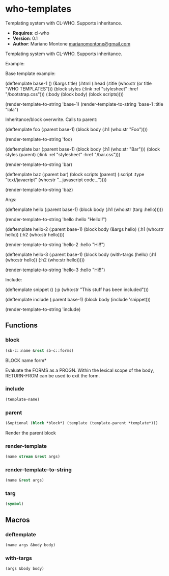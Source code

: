 # who-templates

Templating system with CL-WHO. Supports inheritance.

- **Requires**: cl-who
- **Version**: 0.1
- **Author**: Mariano Montone <marianomontone@gmail.com>


 Templating system with CL-WHO. Supports inheritance.

 Example:

 Base template example:

 (deftemplate base-1 ()
   (&args title)
   (:html
    (:head
     (:title (who:str (or title "WHO TEMPLATES")))
     (block styles
       (:link :rel "stylesheet" :href "/bootstrap.css")))
    (:body
     (block body)
     (block scripts))))

 (render-template-to-string 'base-1)
 (render-template-to-string 'base-1 :title "lala")

 Inheritance/block overwrite. Calls to parent:

 (deftemplate foo (:parent base-1)
   (block body
     (:h1 (who:str "Foo"))))

 (render-template-to-string 'foo)

 (deftemplate bar (:parent base-1)
   (block body
     (:h1 (who:str "Bar")))
   (block styles
     (parent)
     (:link :rel "stylesheet" :href "/bar.css")))

 (render-template-to-string 'bar)

 (deftemplate baz (:parent bar)
   (block scripts
     (parent)
     (:script :type "text/javacript"
              (who:str "...javascript code..."))))

 (render-template-to-string 'baz)

 Args:

 (deftemplate hello (:parent base-1)
   (block body
     (:h1 (who:str (targ :hello)))))

 (render-template-to-string 'hello :hello "Hello!!")

 (deftemplate hello-2 (:parent base-1)
   (block body
     (&args hello)
     (:h1 (who:str hello))
     (:h2 (who:str hello))))

 (render-template-to-string 'hello-2 :hello "Hi!!")

 (deftemplate hello-3 (:parent base-1)
   (block body
     (with-targs (hello)
       (:h1 (who:str hello))
       (:h2 (who:str hello)))))

 (render-template-to-string 'hello-3 :hello "Hi!!")

 Include:

 (deftemplate snippet ()
   (:p (who:str "This stuff has been included")))

 (deftemplate include (:parent base-1)
   (block body
     (include 'snippet)))

 (render-template-to-string 'include)



## Functions
### block

```lisp
(sb-c::name &rest sb-c::forms)
```

BLOCK name form*



Evaluate the FORMS as a PROGN. Within the lexical scope of the body,
RETURN-FROM can be used to exit the form.
### include

```lisp
(template-name)
```


### parent

```lisp
(&optional (block *block*) (template (template-parent *template*)))
```

Render the parent block




### render-template

```lisp
(name stream &rest args)
```


### render-template-to-string

```lisp
(name &rest args)
```


### targ

```lisp
(symbol)
```


## Macros
### deftemplate

```lisp
(name args &body body)
```



### with-targs

```lisp
(args &body body)
```



